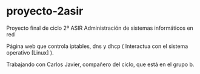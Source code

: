 # proyecto-2asir

Proyecto final de ciclo 2º ASIR Administración de sistemas informáticos en red


Página web que controla iptables, dns y dhcp ( Interactua con el sistema operativo [Linux] ).

Trabajando con Carlos Javier, compañero del ciclo, que está en el grupo b.
